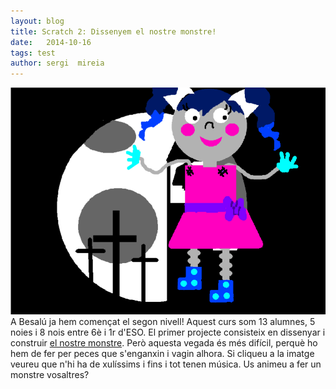 ```yaml
---
layout: blog
title: Scratch 2: Dissenyem el nostre monstre!
date:   2014-10-16 
tags: test
author: sergi  mireia
---
```


[![monstre](/blog/images_blog/monstre.png)](http://scratch.mit.edu/studios/603382/)
A Besalú ja hem començat el segon nivell! Aquest curs som 13 alumnes, 5 noies i 8 nois entre 6è i 1r d'ESO. El primer projecte consisteix en dissenyar i construir [el nostre monstre](http://codeclubcat.org/materials/curriculum/ca-ES/02_scratch_02/01/01_Fer_un_Monstre.html). Però aquesta vegada és més difícil, perquè ho hem de fer per peces que s'enganxin i vagin alhora. Si cliqueu a la imatge veureu que n'hi ha de xulíssims i fins i tot tenen música. Us animeu a fer un monstre vosaltres?

